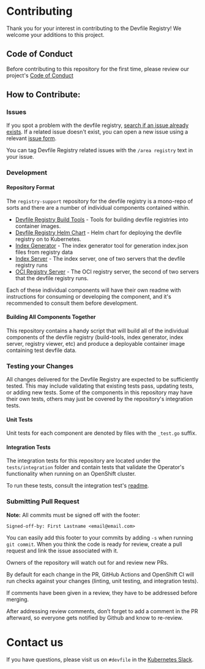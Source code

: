 # Contributing

Thank you for your interest in contributing to the Devfile Registry! We welcome your additions to this project.

## Code of Conduct

Before contributing to this repository for the first time, please review our project's [Code of Conduct](https://github.com/devfile/api/blob/main/CODE_OF_CONDUCT.md)

## How to Contribute:

### Issues

If you spot a problem with the devfile registry, [search if an issue already exists](https://github.com/devfile/api/issues). If a related issue doesn't exist, you can open a new issue using a relevant [issue form](https://github.com/devfile/api/issues/new/choose).

You can tag Devfile Registry related issues with the `/area registry` text in your issue.

### Development

#### Repository Format

The `registry-support` repository for the devfile registry is a mono-repo of sorts and there are a number of individual components contained within.

- [Devfile Registry Build Tools](./build-tools) - Tools for building devfile registries into container images.
- [Devfile Registry Helm Chart](./deploy/chart/devfile-registry) - Helm chart for deploying the devfile registry on to Kubernetes.
- [Index Generator](./index/generator) - The index generator tool for generation index.json files from registry data
- [Index Server](./index/server) - The index server, one of two servers that the devfile registry runs
- [OCI Registry Server](./oci-registry) - The OCI registry server, the second of two servers that the devfile registry runs.

Each of these individual components will have their own readme with instructions for consuming or developing the component, and it's recommended to consult them before development.


#### Building All Components Together

This repository contains a handy script that will build all of the individual components of the devfile registry (build-tools, index generator, index server, registry viewer, etc) and produce a deployable
container image containing test devfile data.

### Testing your Changes

All changes delivered for the Devfile Registry are expected to be sufficiently tested. This may include validating that existing tests pass, updating tests, or adding new tests.
Some of the components in this repository may have their own tests, others may just be covered by the repository's integration tests.

#### Unit Tests

Unit tests for each component are denoted by files with the `_test.go` suffix.

#### Integration Tests

The integration tests for this repository are located under the `tests/integration` folder and contain tests that validate the Operator's functionality when running on an OpenShift cluster.

To run these tests, consult the integration test's [readme](./tests/integration).

### Submitting Pull Request

**Note:** All commits must be signed off with the footer:
```
Signed-off-by: First Lastname <email@email.com>
```

You can easily add this footer to your commits by adding `-s` when running `git commit`. When you think the code is ready for review, create a pull request and link the issue associated with it.

Owners of the repository will watch out for and review new PRs. 

By default for each change in the PR, GitHub Actions and OpenShift CI will run checks against your changes (linting, unit testing, and integration tests).

If comments have been given in a review, they have to be addressed before merging.

After addressing review comments, don’t forget to add a comment in the PR afterward, so everyone gets notified by Github and know to re-review.


# Contact us

If you have questions, please visit us on `#devfile` in the [Kubernetes Slack](https://slack.k8s.io).

